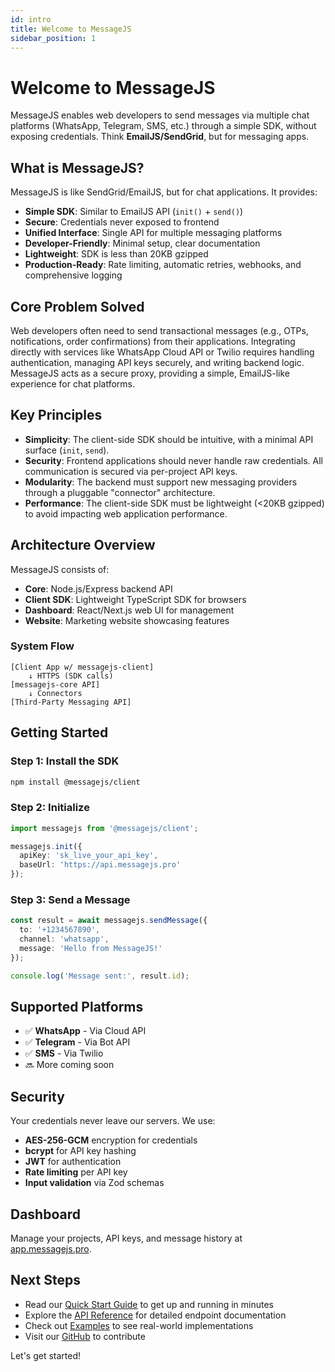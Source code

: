 ```yaml
---
id: intro
title: Welcome to MessageJS
sidebar_position: 1
---
```


# Welcome to MessageJS

MessageJS enables web developers to send messages via multiple chat platforms (WhatsApp, Telegram, SMS, etc.) through a simple SDK, without exposing credentials. Think **EmailJS/SendGrid**, but for messaging apps.

## What is MessageJS?

MessageJS is like SendGrid/EmailJS, but for chat applications. It provides:

- **Simple SDK**: Similar to EmailJS API (`init()` + `send()`)
- **Secure**: Credentials never exposed to frontend
- **Unified Interface**: Single API for multiple messaging platforms
- **Developer-Friendly**: Minimal setup, clear documentation
- **Lightweight**: SDK is less than 20KB gzipped
- **Production-Ready**: Rate limiting, automatic retries, webhooks, and comprehensive logging

## Core Problem Solved

Web developers often need to send transactional messages (e.g., OTPs, notifications, order confirmations) from their applications. Integrating directly with services like WhatsApp Cloud API or Twilio requires handling authentication, managing API keys securely, and writing backend logic. MessageJS acts as a secure proxy, providing a simple, EmailJS-like experience for chat platforms.

## Key Principles

- **Simplicity**: The client-side SDK should be intuitive, with a minimal API surface (`init`, `send`).
- **Security**: Frontend applications should never handle raw credentials. All communication is secured via per-project API keys.
- **Modularity**: The backend must support new messaging providers through a pluggable "connector" architecture.
- **Performance**: The client-side SDK must be lightweight (<20KB gzipped) to avoid impacting web application performance.

## Architecture Overview

MessageJS consists of:

- **Core**: Node.js/Express backend API
- **Client SDK**: Lightweight TypeScript SDK for browsers
- **Dashboard**: React/Next.js web UI for management
- **Website**: Marketing website showcasing features

### System Flow

```
[Client App w/ messagejs-client] 
    ↓ HTTPS (SDK calls)
[messagejs-core API] 
    ↓ Connectors
[Third-Party Messaging API]
```

## Getting Started

### Step 1: Install the SDK

```bash
npm install @messagejs/client
```

### Step 2: Initialize

```typescript
import messagejs from '@messagejs/client';

messagejs.init({
  apiKey: 'sk_live_your_api_key',
  baseUrl: 'https://api.messagejs.pro'
});
```

### Step 3: Send a Message

```typescript
const result = await messagejs.sendMessage({
  to: '+1234567890',
  channel: 'whatsapp',
  message: 'Hello from MessageJS!'
});

console.log('Message sent:', result.id);
```

## Supported Platforms

- ✅ **WhatsApp** - Via Cloud API
- ✅ **Telegram** - Via Bot API
- ✅ **SMS** - Via Twilio
- 🔜 More coming soon

## Security

Your credentials never leave our servers. We use:
- **AES-256-GCM** encryption for credentials
- **bcrypt** for API key hashing
- **JWT** for authentication
- **Rate limiting** per API key
- **Input validation** via Zod schemas

## Dashboard

Manage your projects, API keys, and message history at [app.messagejs.pro](https://app.messagejs.pro).

## Next Steps

- Read our [Quick Start Guide](#) to get up and running in minutes
- Explore the [API Reference](#) for detailed endpoint documentation
- Check out [Examples](#) to see real-world implementations
- Visit our [GitHub](https://github.com/1cbyc/messagejs) to contribute

Let's get started!
